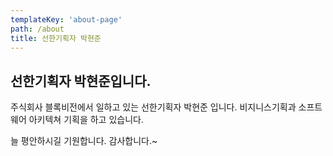 ```yaml
---
templateKey: 'about-page'
path: /about
title: 선한기획자 박현준
---
```

## 선한기획자 박현준입니다.

주식회사 블록비전에서 일하고 있는 선한기획자 박현준 입니다.
비지니스기획과 소프트웨어 아키텍쳐 기획을 하고 있습니다.

늘 평안하시길 기원합니다.
감사합니다.~


